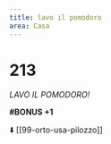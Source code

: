```yaml
---
title: lavo il pomodoro
area: Casa
---
```

# 213
_LAVO IL POMODORO!_

**#BONUS +1**

⬇️ [[99-orto-usa-pilozzo]]

